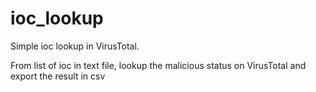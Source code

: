 # ioc_lookup

Simple ioc lookup in VirusTotal.

From list of ioc in text file, lookup the malicious status on VirusTotal and export the result in csv
